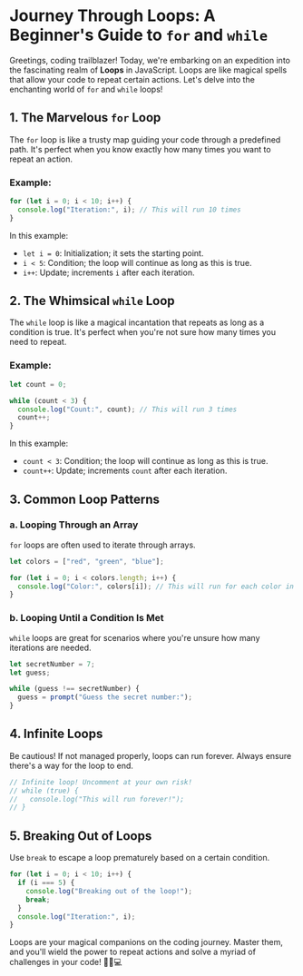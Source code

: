 # Journey Through Loops: A Beginner's Guide to `for` and `while`

Greetings, coding trailblazer! Today, we're embarking on an expedition into the fascinating realm of **Loops** in JavaScript. Loops are like magical spells that allow your code to repeat certain actions. Let's delve into the enchanting world of `for` and `while` loops!

## 1. **The Marvelous `for` Loop**

The `for` loop is like a trusty map guiding your code through a predefined path. It's perfect when you know exactly how many times you want to repeat an action.

### Example:

```javascript
for (let i = 0; i < 10; i++) {
  console.log("Iteration:", i); // This will run 10 times
}
```

In this example:
- `let i = 0`: Initialization; it sets the starting point.
- `i < 5`: Condition; the loop will continue as long as this is true.
- `i++`: Update; increments `i` after each iteration.

## 2. **The Whimsical `while` Loop**

The `while` loop is like a magical incantation that repeats as long as a condition is true. It's perfect when you're not sure how many times you need to repeat.

### Example:

```javascript
let count = 0;

while (count < 3) {
  console.log("Count:", count); // This will run 3 times
  count++;
}
```

In this example:
- `count < 3`: Condition; the loop will continue as long as this is true.
- `count++`: Update; increments `count` after each iteration.

## 3. **Common Loop Patterns**

### a. Looping Through an Array

`for` loops are often used to iterate through arrays.

```javascript
let colors = ["red", "green", "blue"];

for (let i = 0; i < colors.length; i++) {
  console.log("Color:", colors[i]); // This will run for each color in the array
}
```

### b. Looping Until a Condition Is Met

`while` loops are great for scenarios where you're unsure how many iterations are needed.

```javascript
let secretNumber = 7;
let guess;

while (guess !== secretNumber) {
  guess = prompt("Guess the secret number:");
}
```

## 4. **Infinite Loops**

Be cautious! If not managed properly, loops can run forever. Always ensure there's a way for the loop to end.

```javascript
// Infinite loop! Uncomment at your own risk!
// while (true) {
//   console.log("This will run forever!");
// }
```

## 5. **Breaking Out of Loops**

Use `break` to escape a loop prematurely based on a certain condition.

```javascript
for (let i = 0; i < 10; i++) {
  if (i === 5) {
    console.log("Breaking out of the loop!");
    break;
  }
  console.log("Iteration:", i);
}
```

Loops are your magical companions on the coding journey. Master them, and you'll wield the power to repeat actions and solve a myriad of challenges in your code! 🔄🔮💻
